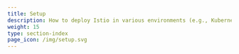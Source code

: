 ```yaml
---
title: Setup
description: How to deploy Istio in various environments (e.g., Kubernetes, Consul).
weight: 15
type: section-index
page_icon: /img/setup.svg
---
```

